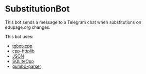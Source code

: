 # SubstitutionBot
This bot sends a message to a Telegram chat when substitutions on edupage.org changes.

This bot uses:
* [tgbot-cpp](https://github.com/reo7sp/tgbot-cpp)
* [cpp-httplib](https://github.com/yhirose/cpp-httplib)
* [JSON](https://github.com/nlohmann/json)
* [SQLiteCpp](https://github.com/SRombauts/SQLiteCpp)
* [gumbo-parser](https://github.com/google/gumbo-parser)